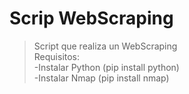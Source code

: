 # Scrip WebScraping

>Script que realiza un WebScraping<br>
>Requisitos: <br>
>-Instalar Python (pip install python)<br>
>-Instalar Nmap (pip install nmap)<br>



